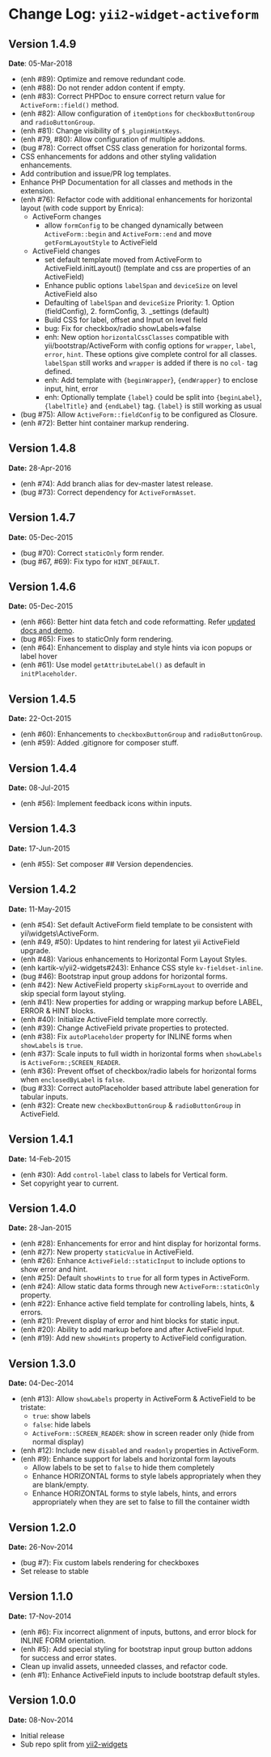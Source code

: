 Change Log: `yii2-widget-activeform`
====================================

## Version 1.4.9

**Date**: 05-Mar-2018

- (enh #89): Optimize and remove redundant code.
- (enh #88): Do not render addon content if empty.
- (enh #83): Correct PHPDoc to ensure correct return value for `ActiveForm::field()` method.
- (enh #82): Allow configuration of `itemOptions` for `checkboxButtonGroup` and `radioButtonGroup`.
- (enh #81): Change visibility of `$_pluginHintKeys`.
- (enh #79, #80): Allow configuration of multiple addons.
- (bug #78): Correct offset CSS class generation for horizontal forms.
- CSS enhancements for addons and other styling validation enhancements.
- Add contribution and issue/PR log templates.
- Enhance PHP Documentation for all classes and methods in the extension.
- (enh #76): Refactor code with additional enhancements for horizontal layout (with code support by Enrica):
    - ActiveForm changes
        - allow `formConfig` to be changed dynamically between `ActiveForm::begin` and `ActiveForm::end` and move `getFormLayoutStyle` to ActiveField
    - ActiveField changes
        - set default template moved from ActiveForm to ActiveField.initLayout()
          (template and css are properties of an ActiveField)
        - Enhance public options `labelSpan` and `deviceSize` on level ActiveField also
        - Defaulting of `labelSpan` and `deviceSize` Priority: 1. Option (fieldConfig),
           2. formConfig, 3. _settings (default)
        - Build CSS for label, offset and Input on level field
        - bug: Fix for checkbox/radio showLabels=>false
        - enh: New option `horizontalCssClasses` compatible with yii/bootstrap/ActiveForm with
               config options for `wrapper`, `label`, `error`, `hint`. These options give complete 
               control for all classes. `labelSpan` still works and `wrapper` is added if there
               is no `col-` tag defined.
        - enh: Add template with `{beginWrapper`}, `{endWrapper}` to enclose input, hint, error
        - enh: Optionally template `{label}` could be split into `{beginLabel}`,
               `{labelTitle}` and `{endLabel}` tag. `{label}` is still working as usual
- (bug #75): Allow `ActiveForm::fieldConfig` to be configured as Closure.
- (enh #72): Better hint container markup rendering.

## Version 1.4.8

**Date:** 28-Apr-2016

- (enh #74): Add branch alias for dev-master latest release.
- (bug #73): Correct dependency for `ActiveFormAsset`.

## Version 1.4.7

**Date:** 05-Dec-2015

- (bug #70): Correct `staticOnly` form render.
- (bug #67, #69): Fix typo for `HINT_DEFAULT`.

## Version 1.4.6

**Date:** 05-Dec-2015

- (enh #66): Better hint data fetch and code reformatting. Refer [updated docs and demo](http://demos.krajee.com/widget-details/active-field#input-hints).
- (bug #65): Fixes to staticOnly form rendering.
- (enh #64): Enhancement to display and style hints via icon popups or label hover
- (enh #61): Use model `getAttributeLabel()` as default in `initPlaceholder`.

## Version 1.4.5

**Date:** 22-Oct-2015

- (enh #60): Enhancements to `checkboxButtonGroup` and `radioButtonGroup`.
- (enh #59): Added .gitignore for composer stuff.


## Version 1.4.4

**Date:** 08-Jul-2015

- (enh #56): Implement feedback icons within inputs.

## Version 1.4.3

**Date:** 17-Jun-2015

- (enh #55): Set composer ## Version dependencies.

## Version 1.4.2

**Date:** 11-May-2015

- (enh #54): Set default ActiveForm field template to be consistent with yii\widgets\ActiveForm.
- (enh #49, #50): Updates to hint rendering for latest yii ActiveField upgrade.
- (enh #48): Various enhancements to Horizontal Form Layout Styles.
- (enh kartik-v/yii2-widgets#243): Enhance CSS style `kv-fieldset-inline`.
- (bug #46): Bootstrap input group addons for horizontal forms.
- (enh #42): New ActiveField property `skipFormLayout` to override and skip special form layout styling.
- (enh #41): New properties for adding or wrapping markup before LABEL, ERROR & HINT blocks.
- (enh #40): Initialize ActiveField template more correctly.
- (enh #39): Change ActiveField private properties to protected.
- (enh #38): Fix `autoPlaceholder` property for INLINE forms when `showLabels` is `true`.
- (enh #37): Scale inputs to full width in horizontal forms when `showLabels` is `ActiveForm:;SCREEN_READER`.
- (enh #36): Prevent offset of checkbox/radio labels for horizontal forms when `enclosedByLabel` is `false`.
- (bug #33): Correct autoPlaceholder based attribute label generation for tabular inputs.
- (enh #32): Create new `checkboxButtonGroup` & `radioButtonGroup` in ActiveField.

## Version 1.4.1

**Date:** 14-Feb-2015

- (enh #30): Add `control-label` class to labels for Vertical form.
- Set copyright year to current.

## Version 1.4.0

**Date:** 28-Jan-2015

- (enh #28): Enhancements for error and hint display for horizontal forms.
- (enh #27): New property `staticValue` in ActiveField.
- (enh #26): Enhance `ActiveField::staticInput` to include options to show error and hint.
- (enh #25): Default `showHints` to `true` for all form types in ActiveForm.
- (enh #24): Allow static data forms through new `ActiveForm::staticOnly` property.
- (enh #22): Enhance active field template for controlling labels, hints, & errors.
- (enh #21): Prevent display of error and hint blocks for static input.
- (enh #20): Ability to add markup before and after ActiveField Input.
- (enh #19): Add new `showHints` property to ActiveField configuration.

## Version 1.3.0

**Date:** 04-Dec-2014

- (enh #13): Allow `showLabels` property in ActiveForm & ActiveField to be tristate:
    - `true`: show labels
    - `false`: hide labels
    - `ActiveForm::SCREEN_READER`: show in screen reader only (hide from normal display)
- (enh #12): Include new `disabled` and `readonly` properties in ActiveForm.
- (enh #9): Enhance support for labels and horizontal form layouts
    - Allow labels to be set to `false` to hide them completely
    - Enhance HORIZONTAL forms to style labels appropriately when they are blank/empty.
    - Enhance HORIZONTAL forms to style labels, hints, and errors appropriately when they are set to false to fill the container width
    
## Version 1.2.0

**Date:** 26-Nov-2014

- (bug #7): Fix custom labels rendering for checkboxes
- Set release to stable

## Version 1.1.0

**Date:** 17-Nov-2014

- (enh #6): Fix incorrect alignment of inputs, buttons, and error block for INLINE FORM orientation.
- (enh #5): Add special styling for bootstrap input group button addons for success and error states.
- Clean up invalid assets, unneeded classes, and refactor code.
- (enh #1): Enhance ActiveField inputs to include bootstrap default styles.

## Version 1.0.0

**Date:** 08-Nov-2014

- Initial release 
- Sub repo split from [yii2-widgets](https://github.com/kartik-v/yii2-widgets)